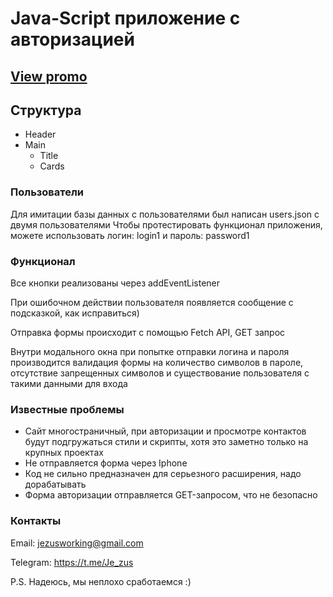 # Java-Script приложение с авторизацией
 [View promo](https://jezusdev.github.io/reactJs/)
-----------------------


## Структура

* Header
* Main 
   * Title
   * Cards

### Пользователи
Для имитации базы данных с пользователями был написан users.json с двумя пользователями
Чтобы протестировать функционал приложения, можете использовать логин: login1 и пароль: password1


### Функционал
Все кнопки реализованы через addEventListener

При ошибочном действии пользователя появляется сообщение с подсказкой, как исправиться)

Отправка формы происходит с помощью Fetch API, GET запрос

Внутри модального окна при попытке отправки логина и пароля производится валидация формы на количество символов в пароле, отсутствие запрещенных символов и существование пользователя с такими данными для входа


### Известные проблемы
* Сайт многостраничный, при авторизации и просмотре контактов будут подгружаться стили и скрипты, хотя это заметно только на крупных проектах
* Не отправляется форма через Iphone
* Код не сильно предназначен для серьезного расширения, надо дорабатывать
* Форма авторизации отправляется GET-запросом, что не безопасно

### Контакты
Email: jezusworking@gmail.com

Telegram: <https://t.me/Je_zus>


P.S. Надеюсь, мы неплохо сработаемся :)
